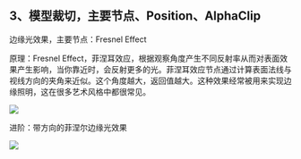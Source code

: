 ## 3、模型裁切，主要节点、Position、AlphaClip
边缘光效果，主要节点：Fresnel Effect

原理：Fresnel Effect，菲涅耳效应，根据观察角度产生不同反射率从而对表面效果产生影响，当你靠近时，会反射更多的光。菲涅耳效应节点通过计算表面法线与视线方向的夹角来近似。这个角度越大，返回值越大。这种效果经常被用来实现边缘照明，这在很多艺术风格中都很常见。

![](20200820091337413.gif)

进阶：带方向的菲涅尔边缘光效果

![](20200820193614200.gif)